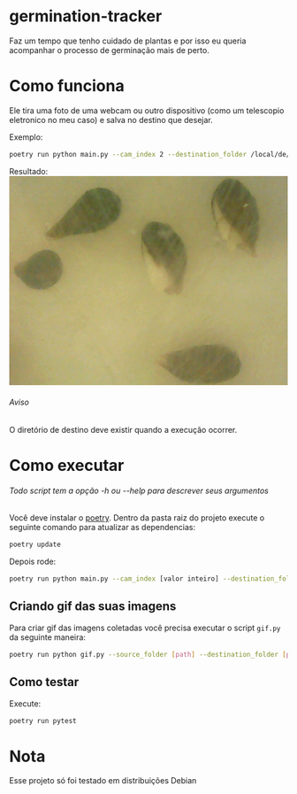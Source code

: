 # germination-tracker
Faz um tempo que tenho cuidado de plantas e por isso eu queria acompanhar o processo de germinação mais de perto.

# Como funciona
Ele tira uma foto de uma webcam ou outro dispositivo (como um telescopio eletronico no meu caso) e salva no destino que desejar.

Exemplo:
```sh
poetry run python main.py --cam_index 2 --destination_folder /local/de/destino/do/aquivo/ --filename amostra
```
Resultado:
![Seeds](https://github.com/FernnandoSussmann/germination-tracker/blob/main/samples/sample_2023-04-26%2011:35:55.568844.png?raw=true)

###### Aviso
O diretório de destino deve existir quando a execução ocorrer.

# Como executar
###### Todo script tem a opção -h ou --help para descrever seus argumentos 
Você deve instalar o [poetry](https://python-poetry.org/). Dentro da pasta raiz do projeto execute o seguinte comando para atualizar as dependencias:
```sh
poetry update
```
Depois rode:
```sh
poetry run python main.py --cam_index [valor inteiro] --destination_folder [path] --filename [string]
```

## Criando gif das suas imagens
Para criar gif das imagens coletadas você precisa executar o script `gif.py` da seguinte maneira:
```sh
poetry run python gif.py --source_folder [path] --destination_folder [path] --filename [valor str] --images_format [valor str] --duration [valor int (opcional)] --loops [valor int (opcional)]
```


## Como testar
Execute:
```sh
poetry run pytest
```

# Nota
Esse projeto só foi testado em distribuições Debian
